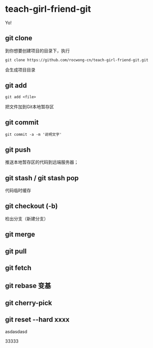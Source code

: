 # teach-girl-friend-git
Yo!

## git clone 
到你想要创建项目的目录下，执行

```shell
git clone https://github.com/rocwong-cn/teach-girl-friend-git.git
```
会生成项目目录

## git add 

```shell
git add <file>
```
把文件加到Git本地暂存区


## git commit

```shell
git commit -a -m '说明文字'
```

## git push
推送本地暂存区的代码到远端服务器；

## git stash / git stash pop
代码临时缓存

## git checkout (-b)
检出分支（新建分支）

## git merge
## git pull
## git fetch
## git rebase  变基
## git cherry-pick 
## git reset --hard xxxx
asdasdasd

33333


